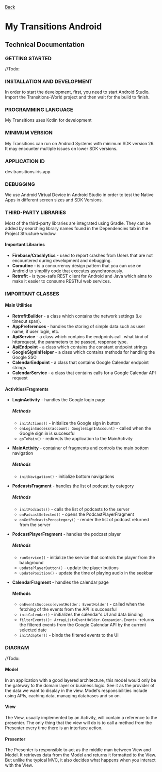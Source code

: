[Back](../index.md)

# My Transitions Android

## Technical Documentation

### GETTING STARTED

//Todo:

### INSTALLATION AND DEVELOPMENT

In order to start the development, first, you need to start Android Studio. Import the Transitions-World project and then wait for the build to finish.

### PROGRAMMING LANGUAGE

My Transitions uses Kotlin for development

### MINIMUM VERSION

My Transitions can run on Android Systems with minimum SDK version 26. It may encounter multiple issues on lower SDK versions.

### APPLICATION ID

dev.transitions.iris.app

### DEBUGGING

We use Android Virtual Device in Android Studio in order to test the Native Apps in different screen sizes and SDK Versions.

### THIRD-PARTY LIBRARIES

Most of the third-party libraries are integrated using Gradle. They can be added by searching library names found in the Dependencies tab in the Project Structure window.

#### Important Libraries

- **Firebase/Crashlytics** - used to report crashes from Users that are not encountered during development and debugging.
- **Coroutine** - is a concurrency design pattern that you can use on Android to simplify code that executes asynchronously.
- **Retrofit** - is type-safe REST client for Android and Java which aims to make it easier to consume RESTful web services.

### IMPORTANT CLASSES

#### Main Utilities

- **RetrofitBuilder** - a class which contains the network settings (i.e timeout span).
- **AppPreferences** - handles the storing of simple data such as user name, if user login, etc.
- **ApiService** - a class which contains the endpoints call. what kind of httprequest, the parameters to be passed, response type.
- **ApiEndpoint** - a class which contains the constant endpoint strings
- **GoogleSignInHelper** - a class which contains methods for handling the Google SSO
- **CalendarEndpoint** - a class that contains Google Calendar endpoint strings
- **CalendarService** - a class that contains calls for a Google Calendar API request

#### Activities/Fragments

- **LoginActivity** - handles the Google login page
  ##### Methods
  - `initActions()` - initialize the Google sign in button
  - `onLoginSuccess(account: GoogleSignInAccount)` - called when the Google sign in is successful
  - `goToMain()` - redirects the application to the MainActivity
  
- **MainActivity** - container of fragments and controls the main bottom navigation
  ##### Methods
  - `initNavigation()` - initialize bottom navigations
  
- **PodcastsFragment** - handles the list of podcast by category
  ##### Methods
  - `initPodcasts()` - calls the list of podcasts to the server
  - `onPadcastSelected()` - opens the PodcastPlayerFragment
  - `onGetPodcastsPercategory()` - render the list of podcast returned from the server
  
- **PodcastPlayerFragment** - handles the podcast player
  ##### Methods
  - `runService()` - initialize the service that controls the player from the background
  - `updatePlayerButton()` - update the player buttons
  - `updatePosition()` - update the time of playing audio in the seekbar
  
- **CalendarFragment** - handles the calendar page
  #### Methods
  - `onEventsSuccess(eventHolder: EventHolder)` - called when the fetching of the events from the API is successful
  - `initCalendar()` - initializes the calendar's UI and data binding
  - `filterEvents(): ArrayList<EventHolder.Companion.Event>` -returns the filtered events from the Google Calendar API by the current selected date
  - `initAdapter()` - binds the filtered events to the UI
  
  
### DIAGRAM

//Todo:

#### **Model**

In an application with a good layered architecture, this model would only be the gateway to the domain layer or business logic. See it as the provider of the data we want to display in the view. Model’s responsibilities include using APIs, caching data, managing databases and so on.

#### **View**

The View, usually implemented by an Activity, will contain a reference to the presenter. The only thing that the view will do is to call a method from the Presenter every time there is an interface action.

#### **Presenter**

The Presenter is responsible to act as the middle man between View and Model. It retrieves data from the Model and returns it formatted to the View. But unlike the typical MVC, it also decides what happens when you interact with the View.
